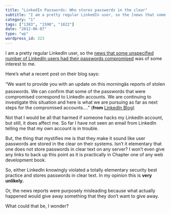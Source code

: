 ```yaml
---
title: "LinkedIn Passwords: Who stores passwords in the clear"
subtitle: "I am a pretty regular LinkedIn user, so the [news that some unspecified number of LinkedIn users had..."
category: "1"
tags: ["1383", "1590", "1822"]
date: "2012-06-07"
type: "wp"
wordpress_id: 323
---
```

I am a pretty regular LinkedIn user, so the [news that some unspecified number of LinkedIn users had their passwords compromised](http://blog.linkedin.com/2012/06/06/linkedin-member-passwords-compromised/) was of some interest to me.

Here’s what a recent post on their blog says:

> 
“We want to provide you with an update on this morningâs reports of stolen passwords. We can confirm that some of the passwords that were compromised correspond to LinkedIn accounts. We are continuing to investigate this situation and here is what we are pursuing as far as next steps for the compromised accounts….” (**from** [LinkedIn Blog)](http://blog.linkedin.com/2012/06/06/linkedin-member-passwords-compromised/)

Not that I would be all that harmed if someone hacks my LinkedIn account, but still, it does affect me. So far I have not seen an email from LinkedIn telling me that my own account is in trouble.

But, the thing that mystifies me is that they make it sound like user passwords are stored in the clear on their systems. Isn’t it elementary that one does not store passwords in clear text on any server? I won’t even give any links to back up this point as it is practically in Chapter one of any web development book.

So, either LinkedIn knowingly violated a totally elementary security best practice and stores passwords in clear text. In my opinion this is **very unlikely.**

Or, the news reports were purposely misleading because what actually happened would give away something that they don’t want to give away.

What could that be, I wonder?